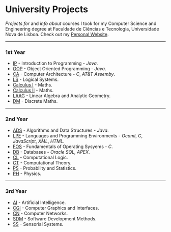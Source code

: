 # University Projects

*Projects for* and *info about* courses I took for my Computer Science and Engineering degree at Faculdade de Ciências e Tecnologia, Universidade Nova de Lisboa.
Check out my [Personal Website](https://www.ptalmeida.com).

---

### 1st Year
* [IP](01_Semester/IP) - Introduction to Programming - *Java*.
* [OOP](02_Semester/OOP) - Object Oriented Programming - *Java*.
* [CA](02_Semester/CA) - Computer Architecture - *C*, *AT&T Assemby*.
* [LS](01_Semester/LS) - Logical Systems.
* [Calculus I](01_Semester/Calculus_1) - Maths.
* [Calculus II](02_Semester/Calculus_2) - Maths.
* [LAAG](01_Semester/LAAG) - Linear Algebra and Analytic Geometry.
* [DM](02_Semester/DM) - Discrete Maths.

***

### 2nd Year
* [ADS](03_Semester/ADS) - Algorithms and Data Structures - *Java*.
* [LPE](04_Semester/LPE) - Languages and Programming Environments - *Ocaml*, *C*, *JavaScript*, *XML*, *HTML*.
* [FOS](03_Semester/FOS) - Fundamentals of Operating Sysyems - *C*.
* [DB](04_Semester/DB) - Databases - *Oracle SQL, APEX*.
* [CL](03_Semester/CL) - Computational Logic.
* [CT](04_Semester/CT) - Computational Theory.
* [PS](04_Semester/PS) - Probability and Statistics.
* [PH](03_Semester/PH) - Physics.

***

### 3rd Year
* [AI](05_Semester/AI) - Artificial Intelligence.
* [CGI](05_Semester/CGI) - Computer Graphics and Interfaces.
* [CN](05_Semester/CN) - Computer Networks.
* [SDM](05_Semester/SDM) - Software Development Methods.
* [SS](05_Semester/SS) - Sensorial Systems.
